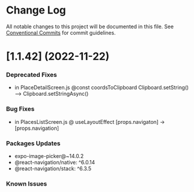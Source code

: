 # Change Log

All notable changes to this project will be documented in this file.
See [Conventional Commits](https://conventionalcommits.org) for commit guidelines.

# [1.1.42] (2022-11-22)

### Deprecated Fixes
* in  PlaceDetailScreen.js @const coordsToClipboard
Clipboard.setString() --> Clipboard.setStringAsync()

### Bug Fixes

* in  PlacesListScreen.js @ useLayoutEffect
[props.navigaton] -> [props.navigation]


### Packages Updates
* expo-image-picker@~14.0.2
* @react-navigation/native: ^6.0.14
* @react-navigation/stack: ^6.3.5

### Known Issues 
